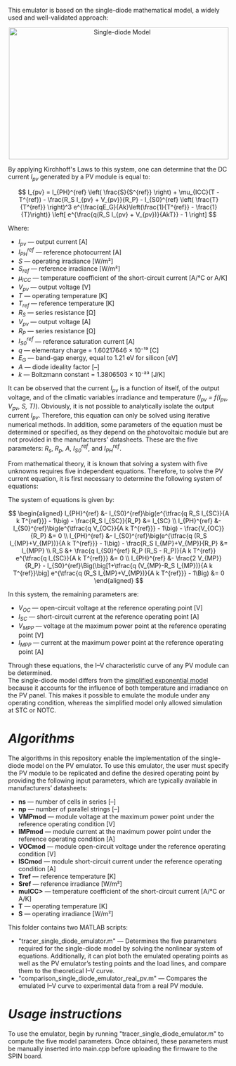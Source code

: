 This emulator is based on the single-diode mathematical model, a widely used and well-validated approach:

<p align="center">
<img width="500" height="300" alt="Single-diode Model" src="https://github.com/user-attachments/assets/9f7884e0-ffcf-4c9f-9f6b-d501deca426f" />
</p>

By applying Kirchhoff's Laws to this system, one can determine that the DC current _I<sub>pv</sub>_ generated by a PV module is equal to:

$$ I_{pv} = I_{PH}^{ref} \left( \frac{S}{S^{ref}} \right) + \mu_{ICC}(T - T^{ref}) - \frac{R_S I_{pv} + V_{pv}}{R_P} - I_{S0}^{ref} \left( \frac{T}{T^{ref}} \right)^3 e^{\frac{qE_G}{Ak}\left(\frac{1}{T^{ref}} - \frac{1}{T}\right)} \left[ e^{\frac{q(R_S I_{pv} + V_{pv})}{AkT}} - 1 \right] $$

Where:  

- _I<sub>pv</sub>_ — output current [A]
- _I<sub>PH</sub><sup>ref</sup>_ — reference photocurrent [A]
- _S_ — operating irradiance [W/m²]  
- _S<sub>ref</sub>_ — reference irradiance [W/m²]
- _μ<sub>ICC</sub>_ — temperature coefficient of the short-circuit current [A/°C or A/K] 
- _V<sub>pv</sub>_ — output voltage [V]
- _T_ — operating temperature [K]  
- _T<sub>ref</sub>_ — reference temperature [K]
- _R<sub>S</sub>_ — series resistance [Ω]
- _V<sub>pv</sub>_ — output voltage [A]
- _R<sub>P</sub>_ — series resistance [Ω]
- _I<sub>S0</sub><sup>ref</sup>_ — reference saturation current [A]
- _q_ — elementary charge = 1.60217646 × 10⁻¹⁹ [C]
- _E<sub>G</sub>_ — band-gap energy, equal to 1.21 eV for silicon [eV]   
- _A_ — diode ideality factor [–]   
- _k_ — Boltzmann constant = 1.3806503 × 10⁻²³ [J/K]

It can be observed that the current _I<sub>pv</sub>_ is a function of itself, of the output voltage, and of the climatic variables irradiance and temperature (_I<sub>pv</sub> = f(I<sub>pv</sub>, V<sub>pv</sub>, S, T)_). Obviously, it is not possible to analytically isolate the output current _I<sub>pv</sub>_. Therefore, this equation can only be solved using iterative numerical methods. In addition, some parameters of the equation must be determined or specified, as they depend on the photovoltaic module but are not provided in the manufacturers' datasheets. These are the five parameters: _R<sub>s</sub>_, _R<sub>p</sub>_, _A_, _I<sub>S0</sub><sup>ref</sup>_, and _I<sub>PH</sub><sup>ref</sup>_.

From mathematical theory, it is known that solving a system with five unknowns requires five independent equations. Therefore, to solve the PV current equation, it is first necessary to determine the following system of equations:

The system of equations is given by:

$$
\begin{aligned}
I_{PH}^{ref} &- I_{S0}^{ref}\big(e^{\tfrac{q R_S I_{SC}}{A k T^{ref}}} - 1\big) - \frac{R_S I_{SC}}{R_P} &= I_{SC} \\
I_{PH}^{ref} &- I_{S0}^{ref}\big(e^{\tfrac{q V_{OC}}{A k T^{ref}}} - 1\big) - \frac{V_{OC}}{R_P} &= 0 \\
I_{PH}^{ref} &- I_{S0}^{ref}\big(e^{\tfrac{q (R_S I_{MP}+V_{MP})}{A k T^{ref}}} - 1\big) - \frac{R_S I_{MP}+V_{MP}}{R_P} &= I_{MPP} \\
R_S &+ \frac{q I_{S0}^{ref} R_P (R_S - R_P)}{A k T^{ref}} e^{\tfrac{q I_{SC}}{A k T^{ref}}} &= 0 \\
I_{PH}^{ref} &- \frac{2 V_{MP}}{R_P} - I_{S0}^{ref}\Big(\big[1+\tfrac{q (V_{MP}-R_S I_{MP})}{A k T^{ref}}\big] e^{\tfrac{q (R_S I_{MP}+V_{MP})}{A k T^{ref}}} - 1\Big) &= 0
\end{aligned}
$$


In this system, the remaining parameters are:

- _V<sub>OC</sub>_ — open-circuit voltage at the reference operating point [V]  
- _I<sub>SC</sub>_ — short-circuit current at the reference operating point [A]  
- _V<sub>MPP</sub>_ — voltage at the maximum power point at the reference operating point [V]  
- _I<sub>MPP</sub>_ — current at the maximum power point at the reference operating point [A]

Through these equations, the I–V characteristic curve of any PV module can be determined.  
The single-diode model differs from the [simplified exponential model](https://github.com/GCBrito/PV-emulator/tree/main/Simplified%20exponential%20model) because it accounts for the influence of both temperature and irradiance on the PV panel. This makes it possible to emulate the module under any operating condition, whereas the simplified model only allowed simulation at STC or NOTC.

# _Algorithms_

The algorithms in this repository enable the implementation of the single-diode model on the PV emulator.  To use this emulator, the user must specify the PV module to be replicated and define the desired operating point by providing the following input parameters, which are typically available in manufacturers’ datasheets:

- **ns** — number of cells in series [–]  
- **np** — number of parallel strings [–]  
- **VMPmod** — module voltage at the maximum power point under the reference operating condition [V]  
- **IMPmod** — module current at the maximum power point under the reference operating condition [A]  
- **VOCmod** — module open-circuit voltage under the reference operating condition [V]  
- **ISCmod** — module short-circuit current under the reference operating condition [A]  
- **Tref** — reference temperature [K]  
- **Sref** — reference irradiance [W/m²]  
- **muICC>** — temperature coefficient of the short-circuit current [A/°C or A/K]  
- **T** — operating temperature [K]  
- **S** — operating irradiance [W/m²]  

This folder contains two MATLAB scripts:

- "tracer_single_diode_emulator.m" — Determines the five parameters required for the single-diode model by solving the nonlinear system of equations. Additionally, it can plot both the emulated operating points as well as the PV emulator’s testing points and the load lines, and compare them to the theoretical I–V curve.
- "comparison_single_diode_emulator_real_pv.m" — Compares the emulated I–V curve to experimental data from a real PV module.

# _Usage instructions_

To use the emulator, begin by running "tracer_single_diode_emulator.m" to compute the five model parameters. Once obtained, these parameters must be manually inserted into main.cpp before uploading the firmware to the SPIN board.
